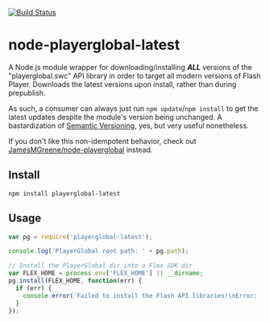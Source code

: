 [![Build Status](https://travis-ci.org/JamesMGreene/node-playerglobal-latest.png)](https://travis-ci.org/JamesMGreene/node-playerglobal-latest)

# node-playerglobal-latest

A Node.js module wrapper for downloading/installing _**ALL**_ versions of the "playerglobal.swc" API library in order to target all modern versions of Flash Player. Downloads the latest versions upon install, rather than during prepublish.

As such, a consumer can always just run `npm update`/`npm install` to get the latest updates despite the module's version being unchanged. A bastardization of [Semantic Versioning](http://semver.org/), yes, but very useful nonetheless.

If you don't like this non-idempotent behavior, check out [JamesMGreene/node-playerglobal](https://github.com/JamesMGreene/node-playerglobal) instead.


## Install

```shell
npm install playerglobal-latest
```


## Usage

```js
var pg = require('playerglobal-latest');

console.log('PlayerGlobal root path: ' + pg.path);

// Install the PlayerGlobal dir into a Flex SDK dir
var FLEX_HOME = process.env['FLEX_HOME'] || __dirname;
pg.install(FLEX_HOME, function(err) {
  if (err) {
    console.error('Failed to install the Flash API libraries!\nError: ' + err);
  }
});
```

